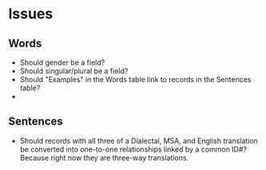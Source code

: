 # Issues

## Words
- Should gender be a field?
- Should singular/plural be a field?
- Should "Examples" in the Words table link to records in the Sentences table?
- 

## Sentences
- Should records with all three of a Dialectal, MSA, and English translation be converted into one-to-one relationships linked by a common ID#? Because right now they are three-way translations.

